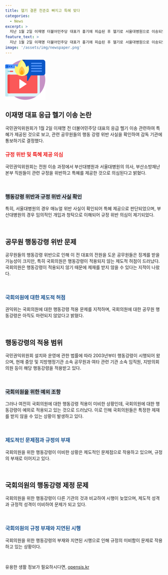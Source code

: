 ```yaml
---
title: 헬기 결론 천준호 빠지고 특혜 맞다
categories:
  - News
excerpt: >
  지난 1월 2일 이재명 더불어민주당 대표가 흉기에 피습된 후 헬기로 서울대병원으로 이송되었던 사건이 국민권익위의 추가 브리핑으로 논란이 확산되고 있다. 공무원들의 행동강령 위반과 특혜 제공 의혹이 제기되며, 응급 헬기 이송 과정과 관련하여 부산대병원과 서울대병원 의료진 및 소방재난본부 직원들의 행동이 조사 대상이 되고 있다. 더불어민주당 이재명 대표 후보와 천준호 의원에 대한 제재 논란도 일각에서 제기되고 있으며,  국회의원을 포함한 공직자들의 행동 강령 적용 문제도 다시금 화두가 되고 있다.
feature_text: >
  지난 1월 2일 이재명 더불어민주당 대표가 흉기에 피습된 후 헬기로 서울대병원으로 이송되었던 사건이 국민권익위의 추가 브리핑으로 논란이 확산되고 있다. 공무원들의 행동강령 위반과 특혜 제공 의혹이 제기되며, 응급 헬기 이송 과정과 관련하여 부산대병원과 서울대병원 의료진 및 소방재난본부 직원들의 행동이 조사 대상이 되고 있다. 더불어민주당 이재명 대표 후보와 천준호 의원에 대한 제재 논란도 일각에서 제기되고 있으며,  국회의원을 포함한 공직자들의 행동 강령 적용 문제도 다시금 화두가 되고 있다.
image: '/assets/img/newspaper.png'
---
```


<p><img src="/assets/img/news.png" alt="rentncar 속보" /></p>

<h2 data-ke-size="size26">이재명 대표 응급 헬기 이송 논란</h2>

<p>국민권익위원회가 1월 2일 이재명 전 더불어민주당 대표의 응급 헬기 이송 관련하여 특혜가 제공된 것으로 보고, 관련 공무원들의 행동 강령 위반 사실을 확인하여 감독 기관에 통보하기로 결정했다.</p>

<h3><b><span style="color: #ee2323;">규정 위반 및 특혜 제공 의심</span></b></h3>

<p>국민권익위원회는 전원 이송 과정에서 부산대병원과 서울대병원의 의사, 부산소방재난본부 직원들이 관련 규정을 위반하고 특혜를 제공한 것으로 의심된다고 밝혔다.</p>

<p data-ke-size="size16">&nbsp;</p>

<h3><b><span style="background-color: #21538527;">행동강령 위반과 규정 위반 사실 확인</span></b></h3>

<p>특히, 서울대병원의 경우 매뉴얼 위반 사실이 확인되어 특혜 제공으로 판단되었으며, 부산대병원의 경우 임의적인 개입과 청탁으로 이해되어 규정 위반 의심이 제기되었다.</p>

<p data-ke-size="size16">&nbsp;</p>

<h2 data-ke-size="size26">공무원 행동강령 위반 문제</h2>

<p>공무원들의 행동강령 위반으로 인해 이 전 대표의 전원을 도운 공무원들은 징계를 받을 가능성이 크지만, 특히 국회의원은 행동강령이 적용되지 않는 제도적 허점이 드러났다. 국회의원은 행동강령이 적용되지 않기 때문에 제재를 받지 않을 수 있다는 지적이 나왔다.</p>

<p data-ke-size="size16">&nbsp;</p>

<h3><b><span style="color: #1a5490;">국회의원에 대한 제도적 허점</span></b></h3>

<p>권익위는 국회의원에 대한 행동강령 적용 문제를 지적하며, 국회의원에 대한 공무원 행동강령은 아직도 마련되지 않았다고 밝혔다.</p>

<p data-ke-size="size16">&nbsp;</p>

<h2 data-ke-size="size26">행동강령의 적용 범위</h2>

<p>국민권익위원회 설치와 운영에 관한 법률에 따라 2003년부터 행동강령이 시행되어 왔으며, 현재 중앙 및 지방행정기관 소속 공무원과 여타 관련 기관 소속 임직원, 지방의회 의원 등이 해당 행동강령을 적용받고 있다.</p>

<p data-ke-size="size16">&nbsp;</p>

<h3><b><span style="background-color: #21538527;">국회의원을 위한 예외 조항</span></b></h3>

<p>그러나 여전히 국회의원에 대한 행동강령 적용이 미비한 상황인데, 국회의원에 대한 행동강령이 예외로 적용되고 있는 것으로 드러났다. 이로 인해 국회의원들은 특정한 제재를 받지 않을 수 있는 상황이 발생하고 있다.</p>

<p data-ke-size="size16">&nbsp;</p>

<h3><b><span style="color: #1a5490;">제도적인 문제점과 규정의 부재</span></b></h3>

<p>국회의원을 위한 행동강령이 미비한 상황은 제도적인 문제점으로 작용하고 있으며, 규정의 부재로 이어지고 있다.</p>

<p data-ke-size="size16">&nbsp;</p>

<h2 data-ke-size="size26">국회의원의 행동강령 제정 문제</h2>

<p>국회의원을 위한 행동강령이 다른 기관의 것과 비교하여 시행이 늦었으며, 제도적 성격과 규정적 성격이 미비하여 문제가 되고 있다.</p>

<p data-ke-size="size16">&nbsp;</p>

<h3><b><span style="color: #1a5490;">국회의원의 규정 부재와 지연된 시행</span></b></h3>

<p>국회의원을 위한 행동강령의 부재와 지연된 시행으로 인해 규정의 미비함이 문제로 작용하고 있는 상황이다.</p>

<p data-ke-size="size16">&nbsp;</p>
유용한 생활 정보가 필요하시다면, <a href="https://opensis.kr" rel="dofollow">opensis.kr</a>


